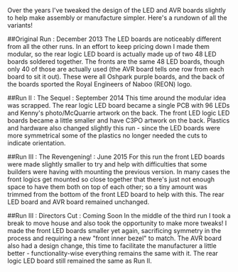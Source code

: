 Over the years I've tweaked the design of the LED and AVR boards slightly to help make assembly or manufacture simpler. Here's a rundown of all the variants!

##Original Run : December 2013
The LED boards are noticeably different from all the other runs. In an effort to keep pricing down I made them modular, so the rear logic LED board is actually made up of two 48 LED boards soldered together. The fronts are the same 48 LED boards, though only 40 of those are actually used (the AVR board tells one row from each board to sit it out). These were all Oshpark purple boards, and the back of the boards sported the Royal Engineers of Naboo (REON) logo.

##Run II : The Sequel : September 2014
This time around the modular idea was scrapped. The rear logic LED board became a single PCB with 96 LEDs and Kenny's photo/McQuarrie artwork on the back. The front LED logic LED boards became a little smaller and have C3PO artwork on the back. Plastics and hardware also changed slightly this run - since the LED boards were more symmetrical some of the plastics no longer needed the cuts to indicate orientation.

##Run III : The Revengening! : June 2015
For this run the front LED boards were made slightly smaller to try and help with difficulties that some builders were having with mounting the previous version. In many cases the front logics get mounted so close together that there's just not enough space to have them both on top of each other; so a tiny amount was trimmed from the bottom of the front LED board to help with this. The rear LED board and AVR board remained unchanged.

##Run III : Directors Cut : Coming Soon
In the middle of the third run I took a break to move house and also took the opportunity to make more tweaks! I made the front LED boards smaller yet again, sacrificing symmetry in the process and requiring a new "front inner bezel" to match. The AVR board also had a design change, this time to facilitate the manufacturer a little better - functionality-wise everything remains the same with it. The rear logic LED board still remained the same as Run II.



